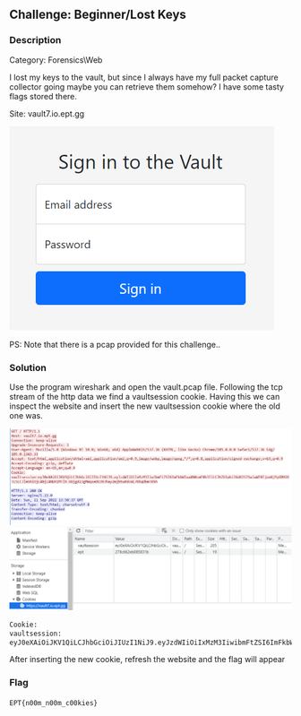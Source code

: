 ## Challenge: Beginner/Lost Keys
### Description
Category: Forensics\Web

I lost my keys to the vault, but since I always have my full packet capture collector going maybe you can retrieve them somehow? I have some tasty flags stored there.

Site: vault7.io.ept.gg

![](lostkeys1.png)

PS: Note that there is a pcap provided for this challenge..


### Solution
Use the program wireshark and open the vault.pcap file. Following the tcp stream of the http data we find a vaultsession cookie. Having this we can inspect the website and insert the new vaultsession cookie where the old one was.

![](lostkeys3.png)
![](lostkeys2.png)

```
Cookie:
vaultsession: eyJ0eXAiOiJKV1QiLCJhbGciOiJIUzI1NiJ9.eyJzdWIiOiIxMzM3IiwibmFtZSI6ImFkbWluaXN0cmF0b3IiLCJhZG1pbiI6dHJ1ZSwiaWF0IjoxNjYyODM2OTE5LCJleHAiOjE4NjI4NDA1MTl9.UUjgd23gMWqseDU39Jhay2mjbtwRdcWE7KbqDbmTK9A
```
After inserting the new cookie, refresh the website and the flag will appear

### Flag
`EPT{n00m_n00m_c00kies}`


